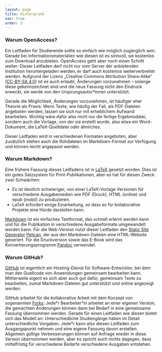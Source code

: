 ```yaml
---
layout: page
title: Hintergrund
nav: true
order: 3
---
```


### Warum OpenAccess?

Ein Leitfaden für Studierende sollte so einfach wie möglich zugänglich sein. Gerade bei Informationsmaterialien wie diesen ist es sinnvoll, sie kostenlos zum Download anzubieten. OpenAccess geht aber noch einen Schritt weiter: Dieser Leitfaden darf nicht nur vom Server der anbietenden Institution heruntergeladen werden, er darf auch kostenlos weiterverbreitet werden. Aufgrund der Lizenz „Creative Commons Attribution Share-Alike“ ([CC-BY-SA 4.0](https://creativecommons.org/licenses/by-sa/4.0/)) ist es auch erlaubt, Änderungen vorzunehmen – solange diese gekennzeichnet sind und die neue Fassung nicht den Eindruck erweckt, sie werde von den Ursprungsautor\*innen unterstützt.

Gerade die Möglichkeit, Änderungen vorzunehmen, ist häufiger eher Theorie als Praxis: Wenn Texte, wie häufig der Fall, als PDF-Dateien angeboten werden, lassen sie sich nur mit erheblichem Aufwand bearbeiten. Wichtig wäre dafür also nicht nur die fertige Ergebnisdatei, sondern auch die Vorlage, von der sie erstellt wurde, also etwa ein Word-Dokument, die LaTeX-Quelldatei oder ähnliches.

Dieser Leitfaden wird in verschiedenen Formaten angeboten, aber zusätzlich stehen auch die Rohdateien im Markdown-Format zur Verfügung und können leicht angepasst werden.

### Warum Markdown?

Eine frühere Fassung dieses Leitfadens ist in [LaTeX](http://www.latex-project.org/) gesetzt worden. Dies ist ein gutes Satzsystem für Print-Publikationen, aber es hat für diesen Zweck zwei Schwächen:

* Es ist deutlich schwieriger, von einer LaTeX-Vorlage Versionen für verschiedene Ausgabemedien wie PDF (Druck), HTML (online) und epub (mobil) zu produzieren.
* LaTeX erfordert einige Einarbeitung, so dass es für kollaborative Projekte eine Hürde darstellen kann.

[Markdown](http://daringfireball.net/projects/markdown/) ist ein einfaches Textformat, das schnell erlernt werden kann und für die Publikation in verschiedene Ausgabeformate umgewandelt werden kann. Für die Web-Version nutzt dieser Leitfaden den [Static Site Generator](https://en.wikipedia.org/wiki/Static_site_generator) [Pelican](https://getpelican.com/), der aus den Markdown-Dateien eine HTML-Website generiert. Für die Druckversion sowie das E-Book wird das Konvertierungsprogramm [Pandoc](https://pandoc.org/) verwendet.

### Warum GitHub?

[GitHub](https://github.com/) ist eigentlich ein Hosting-Dienst für Software-Entwickler, bei dem man den Quellcode von Anwendungen gemeinsam bearbeiten kann. Mittlerweile eigent es sich aber auch gut dafür, gemeinsam Texte zu bearbeiten, zumal Markdown-Dateien gut unterstützt und online angezeigt werden.

GitHub arbeitet für die kollaborative Arbeit mit dem Konzept von sogenannten [Forks](https://de.wikipedia.org/wiki/Abspaltung_%28Softwareentwicklung%29): Jede\*r Bearbeiter\*in arbeitet an einer eigenen Version, die gemachten Änderungen können dann bei Bedarf in eine gemeinsame Fassung übernommen werden.
Gerade für einen Leitfaden wie diesen bietet sich das Modell an: Unterschiedliche Studiengänge haben im Detail unterschiedliche Vorgaben. Jede\*r kann also diesen Leitfaden zum Ausgangspunkt nehmen und eine eigene Fassung davon erstellen. Allgemein gültige Verbesserungen können auf Anfrage wieder in diese Version übernommen werden, aber es spricht auch nichts dagegen, dass mittelfristig für verschiedene Bedarfe verschiedene Ausgaben entstehen.
